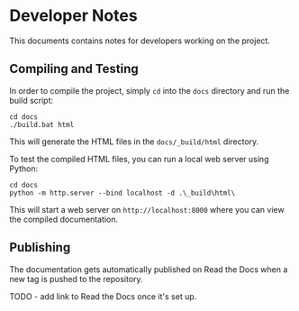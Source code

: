 # Developer Notes
This documents contains notes for developers working on the project.

## Compiling and Testing

In order to compile the project, simply `cd` into the `docs` directory and run the build script:

```
cd docs
./build.bat html
```

This will generate the HTML files in the `docs/_build/html` directory.

To test the compiled HTML files, you can run a local web server using Python:

```
cd docs
python -m http.server --bind localhost -d .\_build\html\
```

This will start a web server on `http://localhost:8000` where you can view the compiled documentation.

## Publishing

The documentation gets automatically published on Read the Docs when a new tag is pushed to the repository.

TODO - add link to Read the Docs once it's set up.
